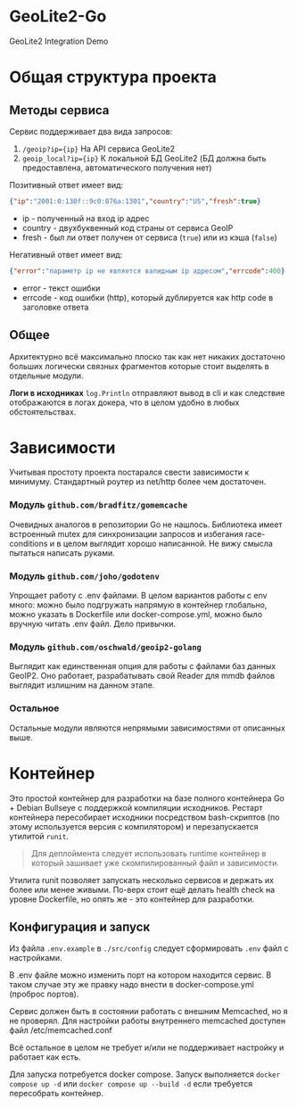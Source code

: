 # GeoLite2-Go
GeoLite2 Integration Demo

# Общая структура проекта

## Методы сервиса

Сервис поддерживает два вида запросов:
1. `/geoip?ip={ip}` На API сервиса GeoLite2
2. `geoip_local?ip={ip}` К локальной БД GeoLite2 (БД должна быть предоставлена, автоматического получения нет)

Позитивный ответ имеет вид:
```json
{"ip":"2001:0:130f::9c0:876a:1301","country":"US","fresh":true}
```
- ip - полученный на вход ip адрес
- country - двухбуквенный код страны от сервиса GeoIP
- fresh - был ли ответ получен от сервиса (`true`) или из кэша (`false`)

Негативный ответ имеет вид:
```json
{"error":"параметр ip не является валидным ip адресом","errcode":400}
```
- error - текст ошибки
- errcode - код ошибки (http), который дублируется как http code в заголовке ответа

## Общее

Архитектурно всё максимально плоско так как нет никаких достаточно больших логически связных фрагментов которые стоит выделять в отдельные модули.

**Логи в исходниках** `log.Println` отправляют вывод в cli и как следствие отображаются в логах докера, что в целом удобно в любых обстоятельствах.


# Зависимости
Учитывая простоту проекта постарался свести зависимости к минимуму. Стандартный роутер из net/http более чем достаточен.

### Модуль `github.com/bradfitz/gomemcache`
Очевидных аналогов в репозитории Go не нашлось. Библиотека имеет встроенный mutex для синхронизации запросов и избегания race-conditions и в целом выглядит хорошо написанной. Не вижу смысла пытаться написать руками.

### Модуль `github.com/joho/godotenv`
Упрощает работу с .env файлами. В целом вариантов работы с env много: можно было подгружать напрямую в контейнер глобально, можно указать в Dockerfile или docker-compose.yml, можно было вручную читать .env файл. Дело привычки.

### Модуль `github.com/oschwald/geoip2-golang`
Выглядит как единственная опция для работы с файлами баз данных GeoIP2. Оно работает, разрабатывать свой Reader для mmdb файлов выглядит излишним на данном этапе.

### Остальное
Остальные модули являются непрямыми зависимостями от описанных выше.

# Контейнер

Это простой контейнер для разработки на базе полного контейнера Go + Debian Bullseye с поддержкой компиляции исходников. Рестарт контейнера пересобирает исходники посредством bash-скриптов (по этому используется версия с компилятором) и перезапускается утилитой `runit`. 

>Для деплоймента следует использовать runtime контейнер в который зашивает уже скомпилированный файл и зависимости.

Утилита runit позволяет запускать несколько сервисов и держать их более или менее живыми. По-верх стоит ещё делать health check на уровне Dockerfile, но опять же - это контейнер для разработки. 

## Конфигурация и запуск

Из файла `.env.example` в `./src/config` следует сформировать `.env` файл с настройками.

В .env файле можно изменить порт на котором находится сервис. В таком случае эту же правку надо внести в docker-compose.yml (проброс портов).

Сервис должен быть в состоянии работать с внешним Memcached, но я не проверял. Для настройки работы внутреннего memcached доступен файл /etc/memcached.conf

Всё остальное в целом не требует и/или не поддерживает настройку и работает как есть.

Для запуска потребуется docker compose. Запуск выполняется `docker compose up -d` или `docker compose up --build -d` если требуется пересобрать контейнер.